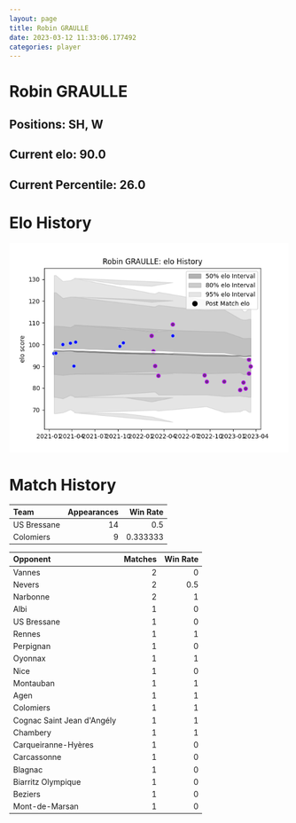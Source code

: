 ```yaml
---  
layout: page  
title: Robin GRAULLE  
date: 2023-03-12 11:33:06.177492  
categories: player  
---
```

# Robin GRAULLE

## Positions: SH, W

## Current elo: 90.0

## Current Percentile: 26.0

# Elo History


![elo history](history_RobinGRAULLE.png)
# Match History


| Team        |   Appearances |   Win Rate |
|:------------|--------------:|-----------:|
| US Bressane |            14 |   0.5      |
| Colomiers   |             9 |   0.333333 |

| Opponent                   |   Matches |   Win Rate |
|:---------------------------|----------:|-----------:|
| Vannes                     |         2 |        0   |
| Nevers                     |         2 |        0.5 |
| Narbonne                   |         2 |        1   |
| Albi                       |         1 |        0   |
| US Bressane                |         1 |        0   |
| Rennes                     |         1 |        1   |
| Perpignan                  |         1 |        0   |
| Oyonnax                    |         1 |        1   |
| Nice                       |         1 |        0   |
| Montauban                  |         1 |        1   |
| Agen                       |         1 |        1   |
| Colomiers                  |         1 |        1   |
| Cognac Saint Jean d'Angély |         1 |        1   |
| Chambery                   |         1 |        1   |
| Carqueiranne-Hyères        |         1 |        0   |
| Carcassonne                |         1 |        0   |
| Blagnac                    |         1 |        0   |
| Biarritz Olympique         |         1 |        0   |
| Beziers                    |         1 |        0   |
| Mont-de-Marsan             |         1 |        0   |
